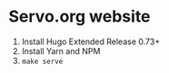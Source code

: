 # Servo.org website

1. Install Hugo Extended Release 0.73+
2. Install Yarn and NPM
3. `make serve`
